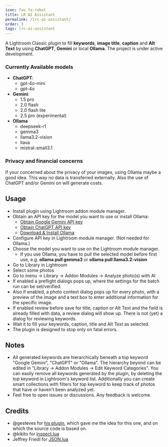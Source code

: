 ```yaml
---
icon: fas fa-robot
title: LR AI Assistant
permalink: /lrc-ai-assistant/
order: 3
tags: lrc-ai-assistant
---
```


A Lightroom Classic plugin to fill **keywords**, **image title**, **caption** and **Alt Text** by using **ChatGPT**, **Gemini** or local **Ollama**. 
The project is under active development.

### Currently Available models
* **ChatGPT**:
  * gpt-4o-mini
  * gpt-4o
* **Gemini**:
  * 1.5 pro
  * 2.0 flash
  * 2.0 flash lite
  * 2.5 pro (experimental)
* **Ollama**
  * deepseek-r1
  * gemma3
  * llama3.2-vision
  * llava
  * mistral-small3.1

### Privacy and financial concerns
If your concerned about the privacy of your images, using Ollama maybe a good idea. 
This way no data is transferred externally.
Also the use of ChatGPT and/or Gemini on will generate costs.

## Usage
* Install plugin using Lightroom addon module manager.
* Obtain an API key for the model you want to use or install Ollama:
  * [Obtain Google Gemini API key](https://aistudio.google.com/app/apikey)
  * [Obtain ChatGPT API key](https://platform.openai.com/api-keys)
  * [Download & Install Ollama](https://ollama.com/download)
* Configure API key in Lightroom module manager. (Not needed for Ollama.)
* Choose the model you want to use on the Lightroom module manager.
  * If you use Ollama, you have to pull the selected model before first use, e.g. **ollama pull gemma3** or **ollama pull llama3.2-vision**
* Go to Library in Lightroom
* Select some photos
* Go to menu -> Library -> Addon Modules -> Analyze photo(s) with AI
* If enabled a preflight dialogs pops up, where the settings for the batch run can be set/verified.
* Also if enabled, a photo context dialog pops up for every photo, with a preview of the image and a text box to enter additional information for the specific image.
* If enabled review before save for title, caption or Alt Text and the field is already filled with data, a review dialog will show up. There is not (yet) a dialog for reviewing keywords.
* Wait it to fill your keywords, caption, title and Alt Text as selected.
* The plugin is designed to stop only on fatal errors.

## Notes
* All generated keywords are hierarchically beneath a top keyword "Google Gemini", "ChatGPT" or "Ollama". The hierarchy beyond can be edited in "Library -> Addon Modules -> Edit Keyword Categories".
  You can easily remove all keywords generated by the plugin, by deleting the top keyword in Lightroom's keyword list.
  Additionally you can create smart collections with filters for top keyword to keep track of photos that have or haven't been analyzed yet.
* Feel free to open issues or discussions. Any feedback is welcome.

## Credits
* @gesteves for [his plugin](https://github.com/gesteves/lightroom-alt-text-plugin), which gave me the idea for this one, and on which the source code is based on.
* @kikito for [inspect.lua](http://github.com/kikito/inspect.lua)
* Jeffrey Friedl for [JSON.lua](http://regex.info/blog/lua/json)
